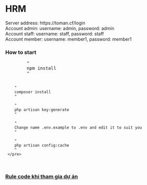 # HRM
<div>Server address: https://toman.cf/login</div>
<div>Account admin: username: admin, password: admin</div>
<div>Account staff: username: staff, password: staff</div>
<div>Account member: username: member1, password: member1</div>

<h3>How to start</h3>
<div class="highlight highlight-source-shell">
    <pre>
        "
        npm install
        "
        
        "
        composer install
        "
        
        "
        php artisan key:generate
        "
        
        "
        Change name .env.example to .env and edit it to suit you
        "
        
        "
        php artisan config:cache
        "
     </pre>
</div>

<a href="https://github.com/passionstorm/hrm/wiki/Rule-code"><h3>Rule code khi tham gia dự án</h3></a>
